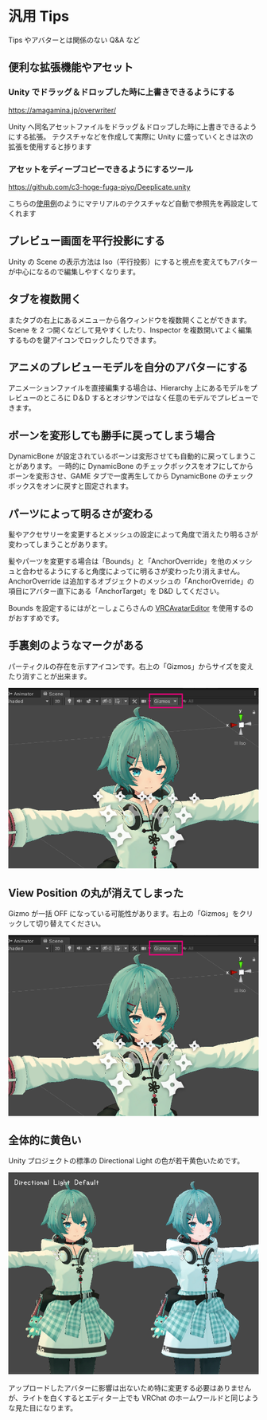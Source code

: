 # 汎用 Tips <!-- {docsify-ignore-all} -->

Tips やアバターとは関係のない Q&A など

## 便利な拡張機能やアセット

### Unity でドラッグ＆ドロップした時に上書きできるようにする <!-- {docsify-ignore} -->

https://amagamina.jp/overwriter/

Unity へ同名アセットファイルをドラッグ＆ドロップした時に上書きできるようにする拡張。
テクスチャなどを作成して実際に Unity に盛っていくときは次の拡張を使用すると捗ります

### アセットをディープコピーできるようにするツール <!-- {docsify-ignore} -->

https://github.com/c3-hoge-fuga-piyo/Deeplicate.unity

こちらの[使用例](https://baba-s.hatenablog.com/entry/2019/06/04/081000)のようにマテリアルのテクスチャなど自動で参照先を再設定してくれます

## プレビュー画面を平行投影にする

Unity の Scene の表示方法は Iso（平行投影）にすると視点を変えてもアバターが中心になるので編集しやすくなります。

## タブを複数開く

またタブの右上にあるメニューから各ウィンドウを複数開くことができます。
Scene を 2 つ開くなどして見やすくしたり、Inspector を複数開いてよく編集するものを鍵アイコンでロックしたりできます。

## アニメのプレビューモデルを自分のアバターにする

アニメーションファイルを直接編集する場合は、Hierarchy 上にあるモデルをプレビューのところに D＆D するとオジサンではなく任意のモデルでプレビューできます。

## ボーンを変形しても勝手に戻ってしまう場合

DynamicBone が設定されているボーンは変形させても自動的に戻ってしまうことがあります。
一時的に DynamicBone のチェックボックスをオフにしてからボーンを変形させ、GAME タブで一度再生してから DynamicBone のチェックボックスをオンに戻すと固定されます。

## パーツによって明るさが変わる

髪やアクセサリーを変更するとメッシュの設定によって角度で消えたり明るさが変わってしまうことがあります。

髪やパーツを変更する場合は「Bounds」と「AnchorOverride」を他のメッシュと合わせるようにすると角度によってに明るさが変わったり消えません。AnchorOverride は追加するオブジェクトのメッシュの「AnchorOverride」の項目にアバター直下にある「AnchorTarget」を D&D してください。

Bounds を設定するにはがとーしょこらさんの [VRCAvatarEditor](https://booth.pm/ja/items/1258744) を使用するのがおすすめです。

## 手裏剣のようなマークがある

パーティクルの存在を示すアイコンです。右上の「Gizmos」からサイズを変えたり消すことが出来ます。

![](../images/tips/gizmos.png ":class=ss :size=500")

## View Position の丸が消えてしまった

Gizmo が一括 OFF になっている可能性があります。右上の「Gizmos」をクリックして切り替えてください。

![](../images/tips/gizmos.png ":class=ss :size=500")

## 全体的に黄色い

Unity プロジェクトの標準の Directional Light の色が若干黄色いためです。

![](../images/tips/DirectionalLight.png ":class=ss :size=500")

アップロードしたアバターに影響は出ないため特に変更する必要はありませんが、ライトを白くするとエディター上でも VRChat のホームワールドと同じような見た目になります。
